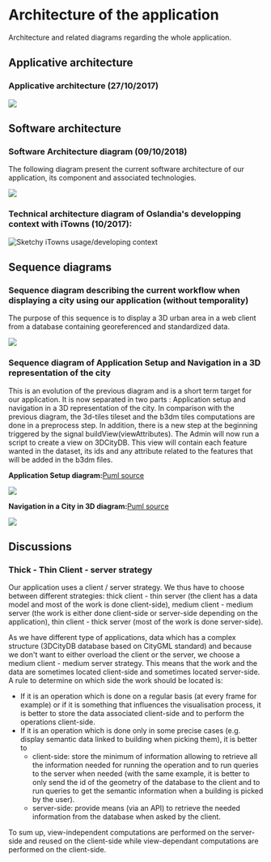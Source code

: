 # Architecture of the application

Architecture and related diagrams regarding the whole application.

## Applicative architecture

### Applicative architecture (27/10/2017)

![](Diagrams/ApplicativeArchitecture.png)

## Software architecture

### Software Architecture diagram (09/10/2018)

The following diagram present the current software architecture of our application, its component and associated technologies.

![](Diagrams/SoftwareArchitecture.png)


### Technical architecture diagram of Oslandia's developping context with iTowns (10/2017):

![Sketchy iTowns usage/developing  context](Diagrams/OslandiaiTown2Context.png)

## Sequence diagrams

### Sequence diagram describing the current workflow when displaying a city using our application (without temporality)

The purpose of this sequence is to display a 3D urban area in a web client from a database containing georeferenced and standardized data.

![](Diagrams/SeqDisplay3DCity.png)

### Sequence diagram of Application Setup and Navigation in a 3D representation of the city

This is an evolution of the previous diagram and is a short term target for our application. It is now separated in two parts : Application setup and  navigation in a 3D representation of the city. In comparison with the previous diagram, the 3d-tiles tileset and the b3dm tiles computations are done in a preprocess step. In addition, there is a new step at the beginning triggered by the signal buildView(viewAttributes). The Admin will now run a script to create a view on 3DCityDB. This view will contain each feature wanted in the dataset, its ids and any attribute related to the features that will be added in the b3dm files.

**Application Setup diagram:**[Puml source](Diagrams/ApplicationSetup.puml)

![](Diagrams/ApplicationSetup.png)

**Navigation in a City in 3D diagram:**[Puml source](Diagrams/3DNavigation.puml)

![](Diagrams/3DNavigation.png)

## Discussions

### Thick - Thin Client - server strategy

Our application uses a client / server strategy. We thus have to choose between different strategies: thick client - thin server (the client has a data model and most of the work is done client-side), medium client - medium server (the work is either done client-side or server-side depending on the application), thin client - thick server (most of the work is done server-side).

As we have different type of applications, data which has a complex structure (3DCityDB database based on CityGML standard) and because we don't want to either overload the client or the server, we choose a medium client - medium server strategy. This means that the work and the data are sometimes located client-side and sometimes located server-side. A rule to determine on which side  the work should be located is:
  * If it is an operation which is done on a regular basis (at every frame for example) or if it is something that influences the visualisation process, it is better to store the data associated client-side and to perform the operations client-side.
  * If it is an operation which is done only in some precise cases (e.g. display semantic data linked to building when picking them), it is better to
    * client-side: store the minimum of information allowing to retrieve all the information needed for running the operation and to run queries to the server when needed (with the same example, it is better to only send the id of the geometry of the database to the client and to run queries to get the semantic information when a building is picked by the user).
    * server-side: provide means (via an API) to retrieve the needed information from the database when asked by the client.

To sum up, view-independent computations are performed on the server-side and reused on the client-side while view-dependant computations are performed on the client-side.
